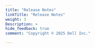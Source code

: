 ```yaml
---
title: "Release Notes"
linkTitle: "Release Notes"
weight: 3
Description: >
hide_feedback: true
comment: "Copyright © 2025 Dell Inc."

---
```

